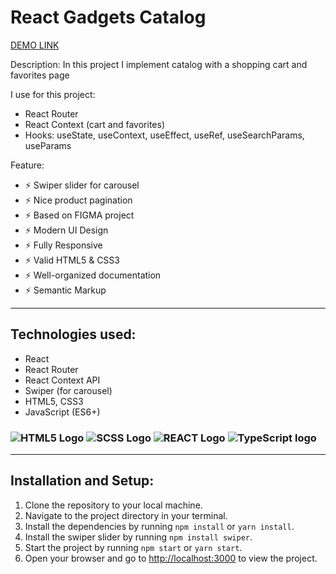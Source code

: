 # React Gadgets Catalog

[DEMO LINK](https://optimistixx.github.io/react_gadgets_catalog/)

Description:
In this project I implement catalog with a shopping cart and favorites page

I use for this project:

- React Router
- React Context (cart and favorites)
- Hooks: useState, useContext, useEffect, useRef, useSearchParams, useParams

Feature:
- ⚡️ Swiper slider for carousel
- ⚡️ Nice product pagination
- ⚡️ Based on FIGMA project
- ⚡️ Modern UI Design
- ⚡️ Fully Responsive
- ⚡️ Valid HTML5 & CSS3
- ⚡️ Well-organized documentation
- ⚡️ Semantic Markup

---

## Technologies used:

- React
- React Router
- React Context API
- Swiper (for carousel)
- HTML5, CSS3
- JavaScript (ES6+)

### ![HTML5 Logo](https://camo.githubusercontent.com/d4d9d935f85b68223a3514c6a889ea3ed6a77afb5f560c05baa1a1b168077830/68747470733a2f2f696d672e736869656c64732e696f2f62616467652f68746d6c352d2532334533344632362e7376673f7374796c653d666f722d7468652d6261646765266c6f676f3d68746d6c35266c6f676f436f6c6f723d7768697465) ![SCSS Logo](https://camo.githubusercontent.com/5bf76c1b9e031117c83c24a4d495817b8bb254c31ac3e2bfc5ad0ee3e04346fc/68747470733a2f2f696d672e736869656c64732e696f2f62616467652f534353532d686f7470696e6b2e7376673f7374796c653d666f722d7468652d6261646765266c6f676f3d53415353266c6f676f436f6c6f723d7768697465) ![REACT Logo](https://camo.githubusercontent.com/f93e05694a6f01f2f6a37713a454a942442a5ff2b33083891096a6f7e57842f8/68747470733a2f2f696d672e736869656c64732e696f2f62616467652f72656163742d2532333230323332612e7376673f7374796c653d666f722d7468652d6261646765266c6f676f3d7265616374266c6f676f436f6c6f723d253233363144414642) ![TypeScript logo](https://camo.githubusercontent.com/d4cfec9550517aa67567e29843e3880ebf50bd7eeceafcd3b82875f17c9f564e/68747470733a2f2f696d672e736869656c64732e696f2f62616467652f747970657363726970742d2532333030374143432e7376673f7374796c653d666f722d7468652d6261646765266c6f676f3d74797065736372697074266c6f676f436f6c6f723d7768697465)

---

## Installation and Setup:

1. Clone the repository to your local machine.
2. Navigate to the project directory in your terminal.
3. Install the dependencies by running `npm install` or `yarn install`.
4. Install the swiper slider by running `npm install swiper`.
5. Start the project by running `npm start` or `yarn start`.
6. Open your browser and go to [http://localhost:3000](http://localhost:3000) to view the project.

